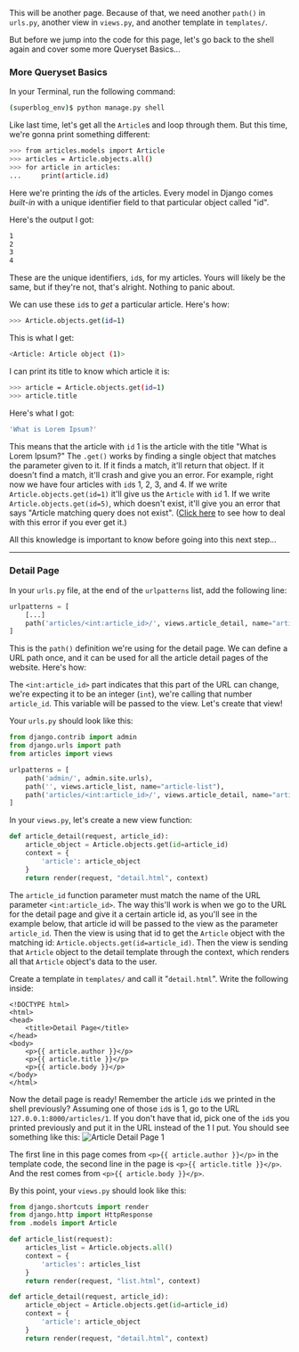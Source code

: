 This will be another page. Because of that, we need another `path()` in `urls.py`, another view in `views.py`, and another template in `templates/`.

But before we jump into the code for this page, let's go back to the shell again and cover some more Queryset Basics...

### More Queryset Basics

In your Terminal, run the following command:

```bash
(superblog_env)$ python manage.py shell
```

Like last time, let's get all the `Article`s and loop through them. But this time, we're gonna print something different:

```bash
>>> from articles.models import Article
>>> articles = Article.objects.all()
>>> for article in articles:
...     print(article.id)
```

Here we're printing the *id*s of the articles. Every model in Django comes _built-in_ with a unique identifier field to that particular object called "id".

Here's the output I got:

```bash
1
2
3
4
```

These are the unique identifiers, `id`s, for my articles. Yours will likely be the same, but if they're not, that's alright. Nothing to panic about.

We can use these `id`s to _get_ a particular article. Here's how:

```bash
>>> Article.objects.get(id=1)
```

This is what I get:

```bash
<Article: Article object (1)>
```

I can print its title to know which article it is:

```bash
>>> article = Article.objects.get(id=1)
>>> article.title
```

Here's what I got:

```bash
'What is Lorem Ipsum?'
```

This means that the article with `id` 1 is the article with the title "What is Lorem Ipsum?" The `.get()` works by finding a single object that matches the parameter given to it. If it finds a match, it'll return that object. If it doesn't find a match, it'll crash and give you an error. For example, right now we have four articles with `id`s 1, 2, 3, and 4. If we write `Article.objects.get(id=1)` it'll give us the `Article` with `id` 1. If we write `Article.objects.get(id=5)`, which doesn't exist, it'll give you an error that says "Article matching query does not exist". ([Click here](https://stackoverflow.com/a/33119661/5292188) to see how to deal with this error if you ever get it.)

All this knowledge is important to know before going into this next step...

---

### Detail Page

In your `urls.py` file, at the end of the `urlpatterns` list, add the following line:

```python
urlpatterns = [
    [...]
    path('articles/<int:article_id>/', views.article_detail, name="article-detail"),
]
```

This is the `path()` definition we're using for the detail page. We can define a URL path once, and it can be used for all the article detail pages of the website. Here's how:

The `<int:article_id>` part indicates that this part of the URL can change, we're expecting it to be an integer (`int`), we're calling that number `article_id`. This variable will be passed to the view. Let's create that view!

Your `urls.py` should look like this:

```python
from django.contrib import admin
from django.urls import path
from articles import views

urlpatterns = [
    path('admin/', admin.site.urls),
    path('', views.article_list, name="article-list"),
    path('articles/<int:article_id>/', views.article_detail, name="article-detail"),
]
```

In your `views.py`, let's create a new view function:

```python
def article_detail(request, article_id):
    article_object = Article.objects.get(id=article_id)
    context = {
        'article': article_object
    }
    return render(request, "detail.html", context)
```

The `article_id` function parameter must match the name of the URL parameter `<int:article_id>`. The way this'll work is when we go to the URL for the detail page and give it a certain article id, as you'll see in the example below, that article id will be passed to the view as the parameter `article_id`. Then the view is using that id to get the `Article` object with the matching id: `Article.objects.get(id=article_id)`. Then the view is sending that `Article` object to the detail template through the context, which renders all that `Article` object's data to the user.

Create a template in `templates/` and call it "`detail.html`". Write the following inside:

```django
<!DOCTYPE html>
<html>
<head>
    <title>Detail Page</title>
</head>
<body>
    <p>{{ article.author }}</p>
    <p>{{ article.title }}</p>
    <p>{{ article.body }}</p>
</body>
</html>
```

Now the detail page is ready! Remember the article `id`s we printed in the shell previously? Assuming one of those `id`s is 1, go to the URL `127.0.0.1:8000/articles/1`. If you don't have that id, pick one of the `id`s you printed previously and put it in the URL instead of the 1 I put. You should see something like this:
![Article Detail Page 1](https://i.imgur.com/3UszEgQ.png)

The first line in this page comes from `<p>{{ article.author }}</p>` in the template code, the second line in the page is `<p>{{ article.title }}</p>`. And the rest comes from `<p>{{ article.body }}</p>`.

By this point, your `views.py` should look like this:

```python
from django.shortcuts import render
from django.http import HttpResponse
from .models import Article

def article_list(request):
    articles_list = Article.objects.all()
    context = {
        'articles': articles_list
    }
    return render(request, "list.html", context)

def article_detail(request, article_id):
    article_object = Article.objects.get(id=article_id)
    context = {
        'article': article_object
    }
    return render(request, "detail.html", context)
```
